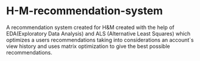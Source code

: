 # H-M-recommendation-system
A recommendation system created for H&amp;M created with the help of EDA(Exploratory Data Analysis) and ALS (Alternative Least Squares) which optimizes a users recommendations taking into considerations an account`s view history and uses matrix optimization to give the best possible recommendations.
